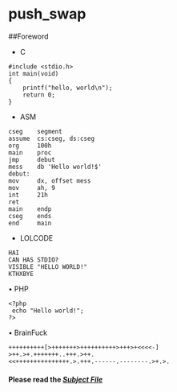 # push_swap
##Foreword
- C
```
#include <stdio.h>
int main(void)
{
	printf("hello, world\n");
	return 0;
}
```
- ASM
```
cseg	segment
assume	cs:cseg, ds:cseg
org		100h
main	proc
jmp		debut
mess	db 'Hello world!$'
debut:
mov		dx, offset mess
mov		ah, 9
int		21h
ret
main	endp
cseg	ends
end		main
```
- LOLCODE
```
HAI
CAN HAS STDIO?
VISIBLE "HELLO WORLD!"
KTHXBYE
```
• PHP
```
<?php
 echo "Hello world!";
?>
```
• BrainFuck
```
++++++++++[>+++++++>++++++++++>+++>+<<<<-]
>++.>+.+++++++..+++.>++.
<<+++++++++++++++.>.+++.------.--------.>+.>.
```

#### Please read the [***Subject File***](https://cdn.intra.42.fr/pdf/pdf/70135/en.subject.pdf)